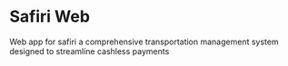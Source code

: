 # Safiri Web

Web app for safiri a comprehensive transportation management system designed to streamline cashless payments

